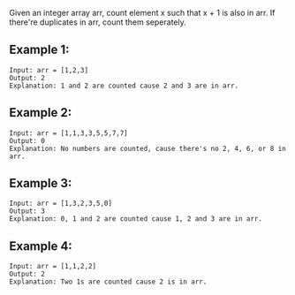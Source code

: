 Given an integer array arr, count element x such that x + 1 is also in arr.
If there're duplicates in arr, count them seperately.
## Example 1:
```
Input: arr = [1,2,3]
Output: 2
Explanation: 1 and 2 are counted cause 2 and 3 are in arr.
```

## Example 2:
```
Input: arr = [1,1,3,3,5,5,7,7]
Output: 0
Explanation: No numbers are counted, cause there's no 2, 4, 6, or 8 in arr.
```

## Example 3:
```
Input: arr = [1,3,2,3,5,0]
Output: 3
Explanation: 0, 1 and 2 are counted cause 1, 2 and 3 are in arr.
```
## Example 4:
```
Input: arr = [1,1,2,2]
Output: 2
Explanation: Two 1s are counted cause 2 is in arr.
```
